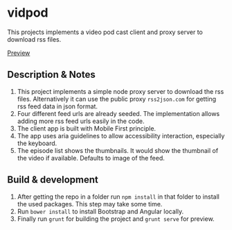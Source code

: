 # vidpod

This projects implements a video pod cast client and proxy server to download rss files.

[Preview](http://vidpod.heroku.com)

## Description & Notes

1. This project implements a simple node proxy server to download the rss files. Alternatively it can use the public proxy `rss2json.com` for getting rss feed data in json format.
1. Four different feed urls are already seeded. The implementation allows adding more rss feed urls easily in the code.
1. The client app is built with Mobile First principle. 
1. The app uses aria guidelines to allow accessibility interaction, especially the keyboard.
1. The episode list shows the thumbnails. It would show the thumbnail of the video if available. Defaults to image of the feed.

## Build & development

1. After getting the repo in a folder run `npm install` in that folder to install the used packages. This step may take some time.
1. Run `bower install` to install Bootstrap and Angular locally.
1. Finally run `grunt` for building the project and `grunt serve` for preview.

   

